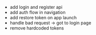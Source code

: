 - add login and register api
- add auth flow in navigation
- add restore token on app launch
- handle bad request -> got to login page
- remove hardcoded tokens
